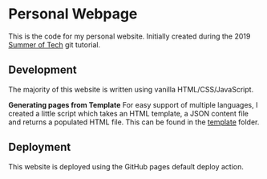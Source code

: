 # Personal Webpage

This is the code for my personal website. Initially created during the 2019 [Summer of Tech](https://www.summeroftech.co.nz/) git tutorial. 

## Development

The majority of this website is written using vanilla HTML/CSS/JavaScript.

**Generating pages from Template**
For easy support of multiple languages, I created a little script which takes an HTML 
template, a JSON content file and returns a populated HTML file. This can be found in 
the [template](./template/) folder.

## Deployment

This website is deployed using the GitHub pages default deploy action.
